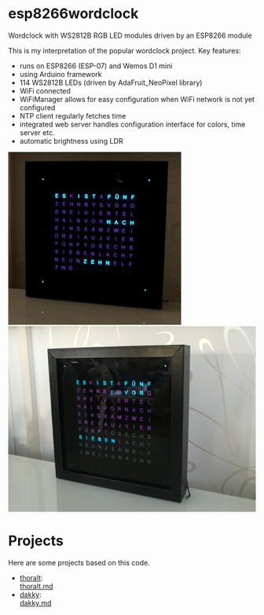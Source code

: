 
# esp8266wordclock
Wordclock with WS2812B RGB LED modules driven by an ESP8266 module

This is my interpretation of the popular wordclock project. Key features:

- runs on ESP8266 (ESP-07) and Wemos D1 mini
- using Arduino framework
- 114 WS2812B LEDs (driven by AdaFruit_NeoPixel library)
- WiFi connected
- WiFiManager allows for easy configuration when WiFi network is not yet configured
- NTP client regularly fetches time
- integrated web server handles configuration interface for colors, time server etc.
- automatic brightness using LDR 

![front](doc/exploding_letters.gif)
![front](doc/IMG_5712.JPG)

# Projects
Here are some projects based on this code.

* [thoralt](https://github.com/thoralt):  
  [thoralt.md](doc/sampleProjects/thoralt.md)
* [dakky](https://github.com/dakky):  
  [dakky.md](doc/sampleProjects/dakky.md)

